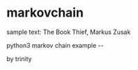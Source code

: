 # markovchain
sample text: The Book Thief, Markus Zusak

python3 markov chain example --

by trinity
